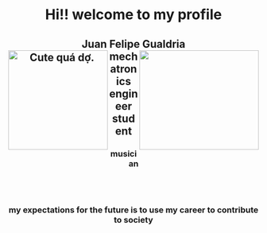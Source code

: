 <h1 align="center">  Hi!! welcome to my profile</h1>
<h2 align="center"> 
    Juan Felipe Gualdria
  <br>
    <img src="https://encrypted-tbn0.gstatic.com/images?q=tbn:ANd9GcTOW9HfmUDP0I9Jk7QWN7BlwB6eyxveLmZtvQ&s" 
     align="left"
     alt="Cute quá dợ.";
     width="200"
     height="200"
         <br>
         <img src="https://media.istockphoto.com/photos/piano-keyboard-of-an-old-music-instrument-close-up-picture-id641307550?k=20&m=641307550&s=170667a&w=0&h=rve3jjZ9BhIy7p3jPN5JPPRiJtpgy4kmKvZKAGZ4Id0=" 
     align="right"
        width="240"
     height="200"
        <br>
    mechatronics engineer student 
<h3 align="center"> musician </h3>
    <br>
    <br>
<h3 align="center"> my expectations for the future is to use my career to contribute to society
  <br>
 
